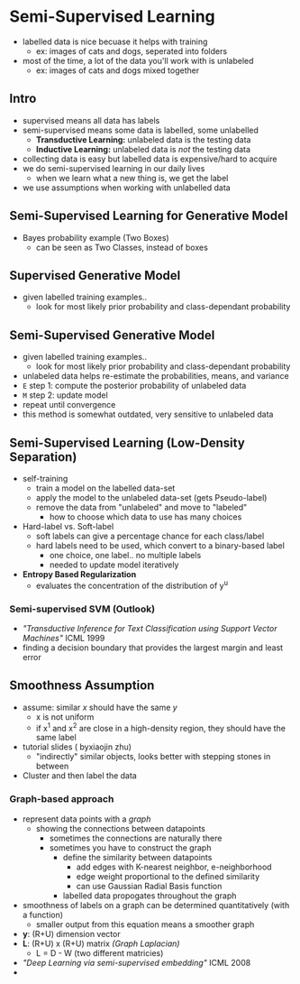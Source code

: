 # Semi-Supervised Learning
* labelled data is nice becuase it helps with training
  * ex: images of cats and dogs, seperated into folders
* most of the time, a lot of the data you'll work with is unlabeled
  * ex: images of cats and dogs mixed together

## Intro
* supervised means all data has labels
* semi-supervised means some data is labelled, some unlabelled
  * **Transductive Learning:** unlabeled data is the testing data
  * **Inductive Learning:** unlabeled data is _not_ the testing data
* collecting data is easy but labelled data is expensive/hard to acquire
* we do semi-supervised learning in our daily lives
  * when we learn what a new thing is, we get the label
* we use assumptions when working with unlabelled data

## Semi-Supervised Learning for Generative Model
* Bayes probability example (Two Boxes)
  * can be seen as Two Classes, instead of boxes

## Supervised Generative Model
* given labelled training examples..
  * look for most likely prior probability and class-dependant probability

## Semi-Supervised Generative Model
* given labelled training examples..
  * look for most likely prior probability and class-dependant probability
* unlabeled data helps re-estimate the probabilities, means, and variance
* `E` step 1: compute the posterior probability of unlabeled data
* `M` step 2: update model
* repeat until convergence
* this method is somewhat outdated, very sensitive to unlabeled data

## Semi-Supervised Learning (Low-Density Separation)
* self-training
  * train a model on the labelled data-set
  * apply the model to the unlabeled data-set (gets Pseudo-label)
  * remove the data from "unlabeled" and move to "labeled"
    * how to choose which data to use has many choices
* Hard-label vs. Soft-label
  * soft labels can give a percentage chance for each class/label
  * hard labels need to be used, which convert to a binary-based label
    * one choice, one label.. no multiple labels
    * needed to update model iteratively
* **Entropy Based Regularization**
  * evaluates the concentration of the distribution of y<sup>u</sup>

### Semi-supervised SVM (Outlook)
* _"Transductive Inference for Text Classification using Support Vector Machines"_ ICML 1999
* finding a decision boundary that provides the largest margin and least error

## Smoothness Assumption
* assume: similar _x_ should have the same _y_
  * x is not uniform
  * if x<sup>1</sup> and x<sup>2</sup> are close in a high-density region, they should have the same label
* tutorial slides ( byxiaojin zhu)
  * "indirectly" similar objects, looks better with stepping stones in between
* Cluster and then label the data

### Graph-based approach
* represent data points with a _graph_
  * showing the connections between datapoints
    * sometimes the connections are naturally there
    * sometimes you have to construct the graph
      * define the similarity between datapoints
        * add edges with K-nearest neighbor, e-neighborhood
        * edge weight proportional to the defined similarity
        * can use Gaussian Radial Basis function
      * labelled data propogates throughout the graph
* smoothness of labels on a graph can be determined quantitatively (with a function)
  * smaller output from this equation means a smoother graph
* **y**: (R+U) dimension vector
* **L**: (R+U) x (R+U) matrix _(Graph Laplacian)_
  * L = D - W (two different matricies)
* _"Deep Learning via semi-supervised embedding"_ ICML 2008
* 